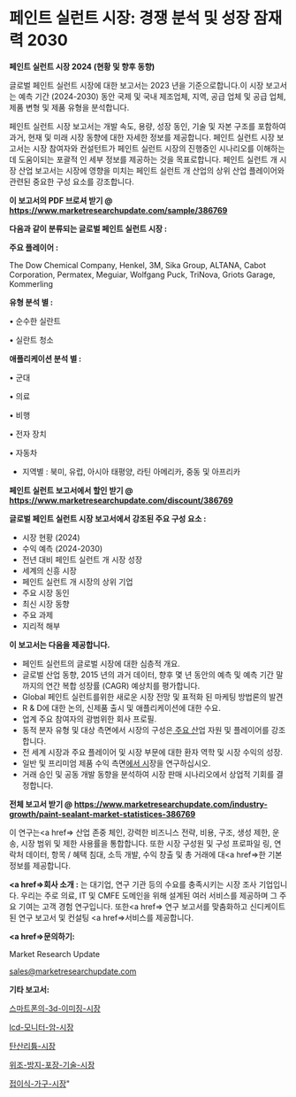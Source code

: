 # 페인트 실런트 시장: 경쟁 분석 및 성장 잠재력 2030

<strong>페인트 실런트 시장 2024 (현황 및 향후 동향)</strong>

글로벌 페인트 실런트 시장에 대한 보고서는 2023 년을 기준으로합니다.이 시장 보고서는 예측 기간 (2024-2030) 동안 국제 및 국내 제조업체, 지역, 공급 업체 및 공급 업체, 제품 변형 및 제품 유형을 분석합니다.

페인트 실런트 시장 보고서는 개발 속도, 용량, 성장 동인, 기술 및 자본 구조를 포함하여 과거, 현재 및 미래 시장 동향에 대한 자세한 정보를 제공합니다. 페인트 실런트 시장 보고서는 시장 참여자와 컨설턴트가 페인트 실런트 시장의 진행중인 시나리오를 이해하는 데 도움이되는 포괄적 인 세부 정보를 제공하는 것을 목표로합니다. 페인트 실런트 개 시장 산업 보고서는 시장에 영향을 미치는 페인트 실런트 개 산업의 상위 산업 플레이어와 관련된 중요한 구성 요소를 강조합니다.



<strong>이 보고서의 PDF 브로셔 받기 @ <a href=https://www.marketresearchupdate.com/sample/386769>https://www.marketresearchupdate.com/sample/386769</a></strong>



<strong>다음과 같이 분류되는 글로벌 페인트 실런트 시장 :</strong>



<strong>주요 플레이어 :</strong>

The Dow Chemical Company, Henkel, 3M, Sika Group, ALTANA, Cabot Corporation, Permatex, Meguiar, Wolfgang Puck, TriNova, Griots Garage, Kommerling



<strong>유형 분석 별 :</strong>

• 순수한 실란트

• 실란트 청소



<strong>애플리케이션 분석 별 :</strong>

• 군대

• 의료

• 비행

• 전자 장치

• 자동차

<ul>
  <li>지역별 : 북미, 유럽, 아시아 태평양, 라틴 아메리카, 중동 및 아프리카</li>
</ul>


<strong>페인트 실런트 보고서에서 할인 받기 @ <a href=https://www.marketresearchupdate.com/discount/386769>https://www.marketresearchupdate.com/discount/386769</a></strong>



<strong>글로벌 페인트 실런트 시장 보고서에서 강조된 주요 구성 요소 :</strong>
<ul>
  <li>시장 현황 (2024)</li>
  <li>수익 예측 (2024-2030)</li>
  <li>전년 대비 페인트 실런트 개 시장 성장</li>
  <li>세계의 신흥 시장</li>
  <li>페인트 실런트 개 시장의 상위 기업</li>
  <li>주요 시장 동인</li>
  <li>최신 시장 동향</li>
  <li>주요 과제</li>
  <li>지리적 해부</li>
</ul>


<strong>이 보고서는 다음을 제공합니다.</strong>
<ul>
  <li>페인트 실런트의 글로벌 시장에 대한 심층적 개요.</li>
  <li>글로벌 산업 동향, 2015 년의 과거 데이터, 향후 몇 년 동안의 예측 및 예측 기간 말까지의 연간 복합 성장률 (CAGR) 예상치를 평가합니다.</li>
  <li>Global 페인트 실런트를위한 새로운 시장 전망 및 표적화 된 마케팅 방법론의 발견</li>
  <li>R &amp; D에 대한 논의, 신제품 출시 및 애플리케이션에 대한 수요.</li>
  <li>업계 주요 참여자의 광범위한 회사 프로필.</li>
  <li>동적 분자 유형 및 대상 측면에서 시장의 구성은<a href=> 주요 산</a>업 자원 및 플레이어를 강조합니다.</li>
  <li>전 세계 시장과 주요 플레이어 및 시장 부문에 대한 환자 역학 및 시장 수익의 성장.</li>
  <li>일반 및 프리미엄 제품 수익 측면<a href=>에서 시</a>장을 연구하십시오.</li>
  <li>거래 승인 및 공동 개발 동향을 분석하여 시장 판매 시나리오에서 상업적 기회를 결정합니다.</li>
</ul>



<strong>전체 보고서 받기 @ <a href=https://www.marketresearchupdate.com/industry-growth/paint-sealant-market-statistices-386769>https://www.marketresearchupdate.com/industry-growth/paint-sealant-market-statistices-386769</a></strong>

이 연구는<a href=> 산업 존중</a> 체인, 강력한 비즈니스 전략, 비용, 구조, 생성 제한, 운송, 시장 범위 및 제한 사용률을 통합합니다. 또한 시장 구성원 및 구성 프로파일 링, 연락처 데이터, 항목 / 혜택 침대, 소득 개발, 수익 창출 및 총 거래에 대<a href=>한 기본 </a>정보를 제공합니다.



<strong><a href=>회사 소</a>개 :</strong>
는 대기업, 연구 기관 등의 수요를 충족시키는 시장 조사 기업입니다. 우리는 주로 의료, IT 및 CMFE 도메인을 위해 설계된 여러 서비스를 제공하며 그 주요 기여는 고객 경험 연구입니다. 또한<a href=> 연구 보</a>고서를 맞춤화하고 신디케이트 된 연구 보고서 및 컨설팅 <a href=>서비스</a>를 제공합니다.



<strong><a href=>문의하기:</a></strong>

Market Research Update

sales@marketresearchupdate.com



<strong>기타 보고서:</strong>

<a href=https://www.linkedin.com/pulse/스마트폰의-3d-이미징-시장-진입-전략-및-위험-평가2029년-market-matrix-musings-analysis/>스마트폰의-3d-이미징-시장</a>

<a href=https://www.linkedin.com/pulse/lcd-모니터-암-시장-현재-및-미래-성장-2029-consumer-connection-compendium-ana-9lfif/>lcd-모니터-암-시장</a>

<a href=https://www.linkedin.com/pulse/탄산리튬-시장-진입-전략-및-위험-평가2029년-analytics-alchemy-360-analysis-oy4ef/>탄산리튬-시장</a>

<a href=https://www.linkedin.com/pulse/위조-방지-포장-기술-시장-규모-및-성장-2023-analytics-alchemy-360-analysis-audbf/>위조-방지-포장-기술-시장</a>

<a href=https://www.linkedin.com/pulse/접이식-가구-시장-세분화-연구-및-목표-고객2029년-survey-savvy-insights-360-analysis-zqnrf/>접이식-가구-시장</a>"
